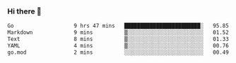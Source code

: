 ### Hi there 👋

<!--
**yeya24/yeya24** is a ✨ _special_ ✨ repository because its `README.md` (this file) appears on your GitHub profile.

Here are some ideas to get you started:

- 🔭 I’m currently working on ...
- 🌱 I’m currently learning ...
- 👯 I’m looking to collaborate on ...
- 🤔 I’m looking for help with ...
- 💬 Ask me about ...
- 📫 How to reach me: ...
- 😄 Pronouns: ...
- ⚡ Fun fact: ...
-->

<!--START_SECTION:waka-->

```txt
Go                   9 hrs 47 mins   ████████████████████████░   95.85 %
Markdown             9 mins          ▒░░░░░░░░░░░░░░░░░░░░░░░░   01.52 %
Text                 8 mins          ▒░░░░░░░░░░░░░░░░░░░░░░░░   01.33 %
YAML                 4 mins          ▒░░░░░░░░░░░░░░░░░░░░░░░░   00.76 %
go.mod               2 mins          ░░░░░░░░░░░░░░░░░░░░░░░░░   00.49 %
```

<!--END_SECTION:waka-->
